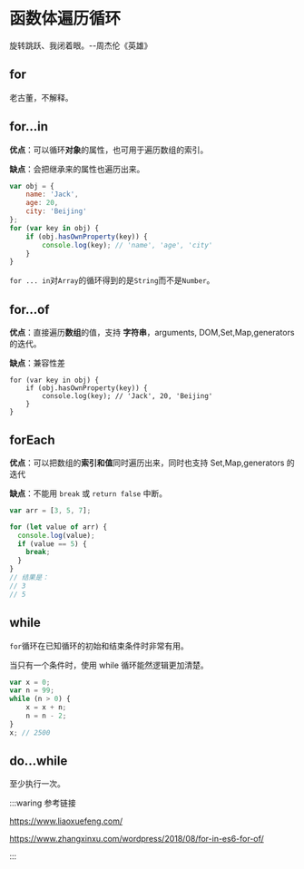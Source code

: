 # 函数体遍历循环

旋转跳跃、我闭着眼。--周杰伦《英雄》

## for

老古董，不解释。

## for...in

**优点**：可以循环**对象**的属性，也可用于遍历数组的索引。

**缺点**：会把继承来的属性也遍历出来。

```js
var obj = {
    name: 'Jack',
    age: 20,
    city: 'Beijing'
};
for (var key in obj) {
    if (obj.hasOwnProperty(key)) {
        console.log(key); // 'name', 'age', 'city'
    }
}
```

`for ... in`对`Array`的循环得到的是`String`而不是`Number`。

## for...of

**优点**：直接遍历**数组**的值，支持 **字符串**，arguments, DOM,Set,Map,generators的迭代。

**缺点**：兼容性差

```
for (var key in obj) {
    if (obj.hasOwnProperty(key)) {
        console.log(key); // 'Jack', 20, 'Beijing'
    }
}
```

## forEach

**优点**：可以把数组的**索引和值**同时遍历出来，同时也支持 Set,Map,generators 的迭代

**缺点**：不能用 `break` 或 `return false` 中断。

```js
var arr = [3, 5, 7];

for (let value of arr) {
  console.log(value);
  if (value == 5) {
    break;
  }
}
// 结果是：
// 3
// 5
```

## while

`for`循环在已知循环的初始和结束条件时非常有用。

当只有一个条件时，使用 while 循环能然逻辑更加清楚。

```js
var x = 0;
var n = 99;
while (n > 0) {
    x = x + n;
    n = n - 2;
}
x; // 2500
```

## do...while

至少执行一次。



:::waring 参考链接

https://www.liaoxuefeng.com/

https://www.zhangxinxu.com/wordpress/2018/08/for-in-es6-for-of/

:::